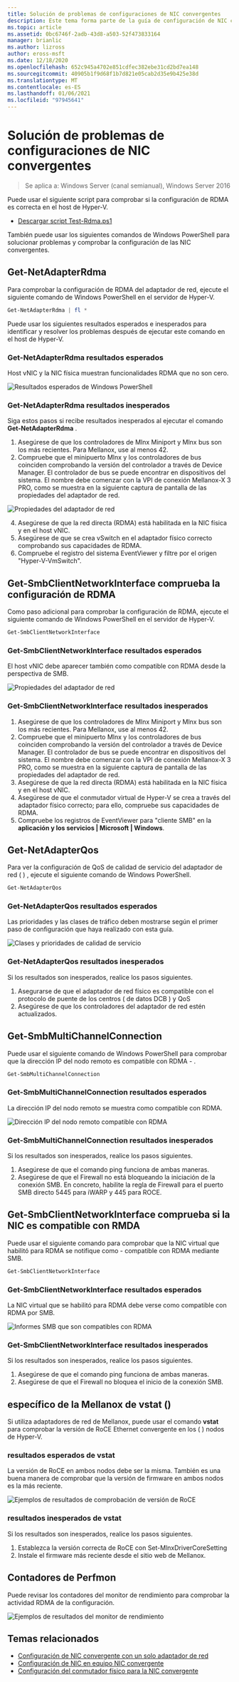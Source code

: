 ```yaml
---
title: Solución de problemas de configuraciones de NIC convergentes
description: Este tema forma parte de la guía de configuración de NIC convergente para Windows Server 2016.
ms.topic: article
ms.assetid: 0bc6746f-2adb-43d8-a503-52f473833164
manager: brianlic
ms.author: lizross
author: eross-msft
ms.date: 12/18/2020
ms.openlocfilehash: 652c945a4702e851cdfec382ebe31cd2bd7ea148
ms.sourcegitcommit: 40905b1f9d68f1b7d821e05cab2d35e9b425e38d
ms.translationtype: MT
ms.contentlocale: es-ES
ms.lasthandoff: 01/06/2021
ms.locfileid: "97945641"
---
```

# <a name="troubleshooting-converged-nic-configurations"></a>Solución de problemas de configuraciones de NIC convergentes

>Se aplica a: Windows Server (canal semianual), Windows Server 2016

Puede usar el siguiente script para comprobar si la configuración de RDMA es correcta en el host de Hyper-V.

- [Descargar script Test-Rdma.ps1](https://github.com/Microsoft/SDN/blob/master/Diagnostics/Test-Rdma.ps1)

También puede usar los siguientes comandos de Windows PowerShell para solucionar problemas y comprobar la configuración de las NIC convergentes.

## <a name="get-netadapterrdma"></a>Get-NetAdapterRdma

Para comprobar la configuración de RDMA del adaptador de red, ejecute el siguiente comando de Windows PowerShell en el servidor de Hyper-V.

```powershell
Get-NetAdapterRdma | fl *
```

Puede usar los siguientes resultados esperados e inesperados para identificar y resolver los problemas después de ejecutar este comando en el host de Hyper-V.

### <a name="get-netadapterrdma-expected-results"></a>Get-NetAdapterRdma resultados esperados

Host vNIC y la NIC física muestran funcionalidades RDMA que no son cero.

![Resultados esperados de Windows PowerShell](../../media/Converged-NIC/CNIC-Troubleshooting/cnic-tshoot-01.jpg)

### <a name="get-netadapterrdma-unexpected-results"></a>Get-NetAdapterRdma resultados inesperados

Siga estos pasos si recibe resultados inesperados al ejecutar el comando **Get-NetAdapterRdma** .

1. Asegúrese de que los controladores de Mlnx Miniport y Mlnx bus son los más recientes. Para Mellanox, use al menos 42.
2. Compruebe que el minipuerto Mlnx y los controladores de bus coinciden comprobando la versión del controlador a través de Device Manager. El controlador de bus se puede encontrar en dispositivos del sistema. El nombre debe comenzar con la VPI de conexión Mellanox-X 3 PRO, como se muestra en la siguiente captura de pantalla de las propiedades del adaptador de red.

![Propiedades del adaptador de red](../../media/Converged-NIC/CNIC-Troubleshooting/cnic-tshoot-02.jpg)

4. Asegúrese de que la red directa (RDMA) está habilitada en la NIC física y en el host vNIC.
5. Asegúrese de que se crea vSwitch en el adaptador físico correcto comprobando sus capacidades de RDMA.
6. Compruebe el registro del sistema EventViewer y filtre por el origen "Hyper-V-VmSwitch".

## <a name="get-smbclientnetworkinterface-verifies-rdma-configuration"></a>Get-SmbClientNetworkInterface comprueba la configuración de RDMA

Como paso adicional para comprobar la configuración de RDMA, ejecute el siguiente comando de Windows PowerShell en el servidor de Hyper-V.

```powershell
Get-SmbClientNetworkInterface
```

### <a name="get-smbclientnetworkinterface-expected-results"></a>Get-SmbClientNetworkInterface resultados esperados

El host vNIC debe aparecer también como compatible con RDMA desde la perspectiva de SMB.

![Propiedades del adaptador de red](../../media/Converged-NIC/CNIC-Troubleshooting/cnic-tshoot-03.jpg)

### <a name="get-smbclientnetworkinterface-unexpected-results"></a>Get-SmbClientNetworkInterface resultados inesperados

1. Asegúrese de que los controladores de Mlnx Miniport y Mlnx bus son los más recientes. Para Mellanox, use al menos 42.
2. Compruebe que el minipuerto Mlnx y los controladores de bus coinciden comprobando la versión del controlador a través de Device Manager. El controlador de bus se puede encontrar en dispositivos del sistema. El nombre debe comenzar con la VPI de conexión Mellanox-X 3 PRO, como se muestra en la siguiente captura de pantalla de las propiedades del adaptador de red.
3. Asegúrese de que la red directa (RDMA) está habilitada en la NIC física y en el host vNIC.
4. Asegúrese de que el conmutador virtual de Hyper-V se crea a través del adaptador físico correcto; para ello, compruebe sus capacidades de RDMA.
5. Compruebe los registros de EventViewer para "cliente SMB" en la **aplicación y los servicios | Microsoft | Windows**.

## <a name="get-netadapterqos"></a>Get-NetAdapterQos

Para ver la configuración de QoS de calidad de servicio del adaptador de red \( \) , ejecute el siguiente comando de Windows PowerShell.

```powershell
Get-NetAdapterQos
```

### <a name="get-netadapterqos-expected-results"></a>Get-NetAdapterQos resultados esperados

Las prioridades y las clases de tráfico deben mostrarse según el primer paso de configuración que haya realizado con esta guía.

![Clases y prioridades de calidad de servicio](../../media/Converged-NIC/CNIC-Troubleshooting/cnic-tshoot-04.jpg)

### <a name="get-netadapterqos-unexpected-results"></a>Get-NetAdapterQos resultados inesperados

Si los resultados son inesperados, realice los pasos siguientes.

1. Asegurarse de que el adaptador de red físico es compatible con el protocolo de puente de los centros \( de datos DCB \) y QoS
2. Asegúrese de que los controladores del adaptador de red estén actualizados.

## <a name="get-smbmultichannelconnection"></a>Get-SmbMultiChannelConnection

Puede usar el siguiente comando de Windows PowerShell para comprobar que la dirección IP del nodo remoto es compatible con RDMA \- .

```powershell
Get-SmbMultiChannelConnection
```

### <a name="get-smbmultichannelconnection-expected-results"></a>Get-SmbMultiChannelConnection resultados esperados

La dirección IP del nodo remoto se muestra como compatible con RDMA.

![Dirección IP del nodo remoto compatible con RDMA](../../media/Converged-NIC/CNIC-Troubleshooting/cnic-tshoot-05.jpg)

### <a name="get-smbmultichannelconnection-unexpected-results"></a>Get-SmbMultiChannelConnection resultados inesperados

Si los resultados son inesperados, realice los pasos siguientes.

1. Asegúrese de que el comando ping funciona de ambas maneras.
2. Asegúrese de que el Firewall no está bloqueando la iniciación de la conexión SMB. En concreto, habilite la regla de Firewall para el puerto SMB directo 5445 para iWARP y 445 para ROCE.

## <a name="get-smbclientnetworkinterface-verifies-nic-is-rmda-capable"></a>Get-SmbClientNetworkInterface comprueba si la NIC es compatible con RMDA

Puede usar el siguiente comando para comprobar que la NIC virtual que habilitó para RDMA se notifique como \- compatible con RDMA mediante SMB.

```powershell
Get-SmbClientNetworkInterface
```

### <a name="get-smbclientnetworkinterface-expected-results"></a>Get-SmbClientNetworkInterface resultados esperados

La NIC virtual que se habilitó para RDMA debe verse como compatible con RDMA por SMB.

![Informes SMB que son compatibles con RDMA](../../media/Converged-NIC/CNIC-Troubleshooting/cnic-tshoot-06.jpg)

### <a name="get-smbclientnetworkinterface-unexpected-results"></a>Get-SmbClientNetworkInterface resultados inesperados

Si los resultados son inesperados, realice los pasos siguientes.

1. Asegúrese de que el comando ping funciona de ambas maneras.
2. Asegúrese de que el Firewall no bloquea el inicio de la conexión SMB.

## <a name="vstat-mellanox-specific"></a>específico de la Mellanox de vstat \(\)

Si utiliza adaptadores de red de Mellanox, puede usar el comando **vstat** para comprobar la versión de RoCE Ethernet convergente en los \( \) nodos de Hyper-V.

### <a name="vstat-expected-results"></a>resultados esperados de vstat

La versión de RoCE en ambos nodos debe ser la misma. También es una buena manera de comprobar que la versión de firmware en ambos nodos es la más reciente.

![Ejemplos de resultados de comprobación de versión de RoCE](../../media/Converged-NIC/CNIC-Troubleshooting/cnic-tshoot-07.jpg)

### <a name="vstat-unexpected-results"></a>resultados inesperados de vstat

Si los resultados son inesperados, realice los pasos siguientes.

1. Establezca la versión correcta de RoCE con Set-MlnxDriverCoreSetting
2. Instale el firmware más reciente desde el sitio web de Mellanox.

## <a name="perfmon-counters"></a>Contadores de Perfmon

Puede revisar los contadores del monitor de rendimiento para comprobar la actividad RDMA de la configuración.

![Ejemplos de resultados del monitor de rendimiento](../../media/Converged-NIC/CNIC-Troubleshooting/cnic-tshoot-08.jpg)

## <a name="related-topics"></a>Temas relacionados

- [Configuración de NIC convergente con un solo adaptador de red](cnic-single.md)
- [Configuración de NIC en equipo NIC convergente](cnic-datacenter.md)
- [Configuración del conmutador físico para la NIC convergente](cnic-app-switch-config.md)
